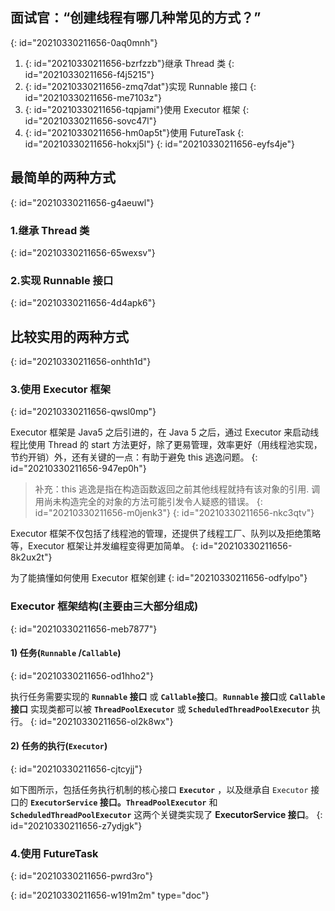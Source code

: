 ## 面试官：“创建线程有哪几种常见的方式？”
{: id="20210330211656-0aq0mnh"}

1. {: id="20210330211656-bzrfzzb"}继承 Thread 类
   {: id="20210330211656-f4j5215"}
2. {: id="20210330211656-zmq7dat"}实现 Runnable 接口
   {: id="20210330211656-me7103z"}
3. {: id="20210330211656-tqpjami"}使用 Executor 框架
   {: id="20210330211656-sovc47l"}
4. {: id="20210330211656-hm0ap5t"}使用 FutureTask
   {: id="20210330211656-hokxj5l"}
{: id="20210330211656-eyfs4je"}

## 最简单的两种方式
{: id="20210330211656-g4aeuwl"}

### 1.继承 Thread 类
{: id="20210330211656-65wexsv"}

### 2.实现 Runnable 接口
{: id="20210330211656-4d4apk6"}

## 比较实用的两种方式
{: id="20210330211656-onhth1d"}

### 3.使用 Executor 框架
{: id="20210330211656-qwsl0mp"}

Executor 框架是 Java5 之后引进的，在 Java 5 之后，通过 Executor 来启动线程比使用 Thread 的 start 方法更好，除了更易管理，效率更好（用线程池实现，节约开销）外，还有关键的一点：有助于避免 this 逃逸问题。
{: id="20210330211656-947ep0h"}

> 补充：this 逃逸是指在构造函数返回之前其他线程就持有该对象的引用. 调用尚未构造完全的对象的方法可能引发令人疑惑的错误。
> {: id="20210330211656-m0jenk3"}
{: id="20210330211656-nkc3qtv"}

Executor 框架不仅包括了线程池的管理，还提供了线程工厂、队列以及拒绝策略等，Executor 框架让并发编程变得更加简单。
{: id="20210330211656-8k2ux2t"}

为了能搞懂如何使用 Executor 框架创建
{: id="20210330211656-odfylpo"}

### Executor 框架结构(主要由三大部分组成)
{: id="20210330211656-meb7877"}

#### 1) 任务(`Runnable` /`Callable`)
{: id="20210330211656-od1hho2"}

执行任务需要实现的 **`Runnable` 接口** 或 **`Callable`接口**。**`Runnable` 接口**或 **`Callable` 接口** 实现类都可以被 **`ThreadPoolExecutor`** 或 **`ScheduledThreadPoolExecutor`** 执行。
{: id="20210330211656-ol2k8wx"}

#### 2) 任务的执行(`Executor`)
{: id="20210330211656-cjtcyjj"}

如下图所示，包括任务执行机制的核心接口 **`Executor`** ，以及继承自 `Executor` 接口的 **`ExecutorService` 接口。`ThreadPoolExecutor`** 和 **`ScheduledThreadPoolExecutor`** 这两个关键类实现了 **ExecutorService 接口**。
{: id="20210330211656-z7ydjgk"}

### 4.使用 FutureTask
{: id="20210330211656-pwrd3ro"}


{: id="20210330211656-w191m2m" type="doc"}
